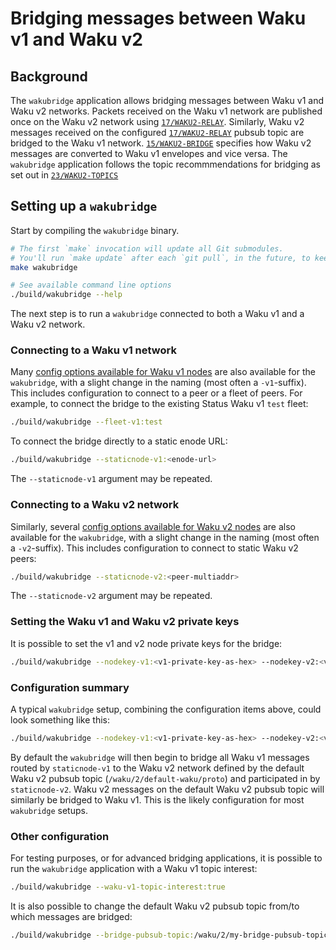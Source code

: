 # Bridging messages between Waku v1 and Waku v2

## Background

The `wakubridge` application allows bridging messages between Waku v1 and Waku v2 networks.
Packets received on the Waku v1 network are published once on the Waku v2 network using [`17/WAKU2-RELAY`](https://rfc.vac.dev/spec/17/).
Similarly, Waku v2 messages received on the configured [`17/WAKU2-RELAY`](https://rfc.vac.dev/spec/17/) pubsub topic are bridged to the Waku v1 network.
[`15/WAKU2-BRIDGE`](https://rfc.vac.dev/spec/15/) specifies how Waku v2 messages are converted to Waku v1 envelopes and vice versa.
The `wakubridge` application follows the topic recommmendations for bridging as set out in [`23/WAKU2-TOPICS`](https://rfc.vac.dev/spec/23/#bridging-waku-v1-and-waku-v2)

## Setting up a `wakubridge`

Start by compiling the `wakubridge` binary.

```bash
# The first `make` invocation will update all Git submodules.
# You'll run `make update` after each `git pull`, in the future, to keep those submodules up to date.
make wakubridge

# See available command line options
./build/wakubridge --help
```

The next step is to run a `wakubridge` connected to both a Waku v1 and a Waku v2 network.

### Connecting to a Waku v1 network

Many [config options available for Waku v1 nodes](../../waku/v1/README.md) are also available for the `wakubridge`, with a slight change in the naming (most often a `-v1`-suffix).
This includes configuration to connect to a peer or a fleet of peers.
For example, to connect the bridge to the existing Status Waku v1 `test` fleet:

```bash
./build/wakubridge --fleet-v1:test
```

To connect the bridge directly to a static enode URL:

```bash
./build/wakubridge --staticnode-v1:<enode-url>
```

The `--staticnode-v1` argument may be repeated.

### Connecting to a Waku v2 network

Similarly, several [config options available for Waku v2 nodes](../../waku/v2/README.md) are also available for the `wakubridge`, with a slight change in the naming (most often a `-v2`-suffix).
This includes configuration to connect to static Waku v2 peers:

```bash
./build/wakubridge --staticnode-v2:<peer-multiaddr>
```

The `--staticnode-v2` argument may be repeated.

### Setting the Waku v1 and Waku v2 private keys

It is possible to set the v1 and v2 node private keys for the bridge:

```bash
./build/wakubridge --nodekey-v1:<v1-private-key-as-hex> --nodekey-v2:<v2-private-key-as-hex>
```

### Configuration summary

A typical `wakubridge` setup, combining the configuration items above, could look something like this:

```bash
./build/wakubridge --nodekey-v1:<v1-private-key-as-hex> --nodekey-v2:<v2-private-key-as-hex> --staticnode-v1:<enode-url> --staticnode-v2:<peer-multiaddr>
```

By default the `wakubridge` will then begin to bridge all Waku v1 messages routed by `staticnode-v1` to the Waku v2 network defined by the default Waku v2 pubsub topic (`/waku/2/default-waku/proto`) and participated in by `staticnode-v2`.
Waku v2 messages on the default Waku v2 pubsub topic will similarly be bridged to Waku v1.
This is the likely configuration for most `wakubridge` setups.

### Other configuration

For testing purposes, or for advanced bridging applications,
it is possible to run the `wakubridge` application with a Waku v1 topic interest:

```bash
./build/wakubridge --waku-v1-topic-interest:true
```

It is also possible to change the default Waku v2 pubsub topic from/to which messages are bridged:

```bash
./build/wakubridge --bridge-pubsub-topic:/waku/2/my-bridge-pubsub-topic/proto
```

